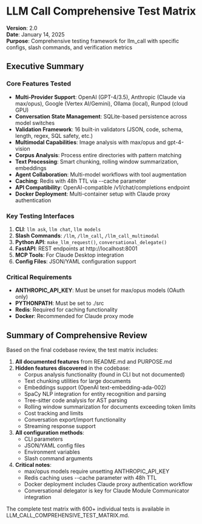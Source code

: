 # LLM Call Comprehensive Test Matrix

**Version**: 2.0  
**Date**: January 14, 2025  
**Purpose**: Comprehensive testing framework for llm_call with specific configs, slash commands, and verification metrics

## Executive Summary

### Core Features Tested
- **Multi-Provider Support**: OpenAI (GPT-4/3.5), Anthropic (Claude via max/opus), Google (Vertex AI/Gemini), Ollama (local), Runpod (cloud GPU)
- **Conversation State Management**: SQLite-based persistence across model switches
- **Validation Framework**: 16 built-in validators (JSON, code, schema, length, regex, SQL safety, etc.)
- **Multimodal Capabilities**: Image analysis with max/opus and gpt-4-vision
- **Corpus Analysis**: Process entire directories with pattern matching
- **Text Processing**: Smart chunking, rolling window summarization, embeddings
- **Agent Collaboration**: Multi-model workflows with tool augmentation
- **Caching**: Redis with 48h TTL via --cache parameter
- **API Compatibility**: OpenAI-compatible /v1/chat/completions endpoint
- **Docker Deployment**: Multi-container setup with Claude proxy authentication

### Key Testing Interfaces
1. **CLI**: `llm ask`, `llm chat`, `llm models`
2. **Slash Commands**: `/llm`, `/llm_call`, `/llm_call_multimodal`
3. **Python API**: `make_llm_request()`, `conversational_delegate()`
4. **FastAPI**: REST endpoints at http://localhost:8001
5. **MCP Tools**: For Claude Desktop integration
6. **Config Files**: JSON/YAML configuration support

### Critical Requirements
- **ANTHROPIC_API_KEY**: Must be unset for max/opus models (OAuth only)
- **PYTHONPATH**: Must be set to ./src
- **Redis**: Required for caching functionality
- **Docker**: Recommended for Claude proxy mode

## Summary of Comprehensive Review

Based on the final codebase review, the test matrix includes:

1. **All documented features** from README.md and PURPOSE.md
2. **Hidden features discovered** in the codebase:
   - Corpus analysis functionality (found in CLI but not documented)
   - Text chunking utilities for large documents
   - Embeddings support (OpenAI text-embedding-ada-002)
   - SpaCy NLP integration for entity recognition and parsing
   - Tree-sitter code analysis for AST parsing
   - Rolling window summarization for documents exceeding token limits
   - Cost tracking and limits
   - Conversation export/import functionality
   - Streaming response support
3. **All configuration methods**:
   - CLI parameters
   - JSON/YAML config files
   - Environment variables
   - Slash command arguments
4. **Critical notes**:
   - max/opus models require unsetting ANTHROPIC_API_KEY
   - Redis caching uses --cache parameter with 48h TTL
   - Docker deployment includes Claude proxy authentication workflow
   - Conversational delegator is key for Claude Module Communicator integration

The complete test matrix with 600+ individual tests is available in LLM_CALL_COMPREHENSIVE_TEST_MATRIX.md.